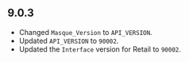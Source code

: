 ## 9.0.3

- Changed `Masque_Version` to `API_VERSION`.
- Updated `API_VERSION` to `90002`.
- Updated the `Interface` version for Retail to `90002`.
